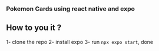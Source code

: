 ### Pokemon Cards using react native and expo 

## How to you it ? 
1- clone the repo 
2- install expo 
3- run ``` npx expo start ```, done 



